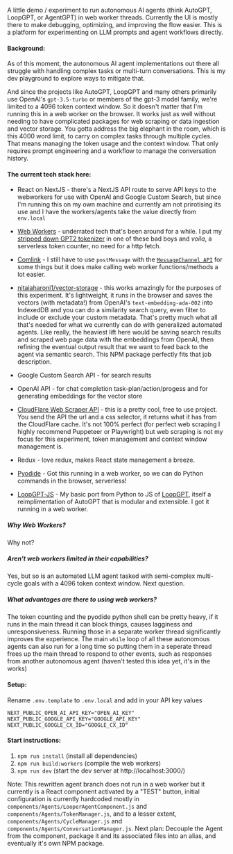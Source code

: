 A little demo / experiment to run autonomous AI agents (think AutoGPT, LoopGPT, or AgentGPT) in web worker threads. Currently the UI is mostly there to make debugging, optimizing, and improving the flow easier. This is a platform for experimenting on LLM prompts and agent workflows directly.

#### Background:

As of this moment, the autonomous AI agent implementations out there all struggle with handling complex tasks or multi-turn conversations. This is my dev playground to explore ways to mitigate that.

And since the projects like AutoGPT, LoopGPT and many others primarily use OpenAI's `gpt-3.5-turbo` or members of the gpt-3 model family, we're limited to a 4096 token context window. So it doesn't matter that I'm running this in a web worker on the browser. It works just as well without needing to have complicated packages for web scraping or data ingestion and vector storage. You gotta address the big elephant in the room, which is this 4000 word limit, to carry on complex tasks through multiple cycles. That means managing the token usage and the context window. That only requires prompt engineering and a workflow to manage the conversation history.

#### The current tech stack here:

- React on NextJS - there's a NextJS API route to serve API keys to the webworkers for use with OpenAI and Google Custom Search, but since I'm running this on my own machine and currently am not prirotising its use and I have the workers/agents take the value directly from `env.local`
- [Web Workers][web_workers] - underrated tech that's been around for a while. I put my [stripped down GPT2 tokenizer][gpt_tok] in one of these bad boys and _voila_, a serverless token counter, no need for a http fetch.
- [Comlink][comlink] - I still have to use `postMessage` with the [`MessageChannel API`](https://developer.mozilla.org/en-US/docs/Web/API/Channel_Messaging_API) for some things but it does make calling web worker functions/methods a lot easier.
- [nitaiaharoni1/vector-storage](https://github.com/nitaiaharoni1/vector-storage) - this works amazingly for the purposes of this experiment. It's lightweight, it runs in the browser and saves the vectors (with metadata!) from OpenAI's `text-embedding-ada-002` into IndexedDB and you can do a similarity search query, even filter to include or exclude your custom metadata. That's pretty much what all that's needed for what we currently can do with generalized automated agents. Like really, the heaviest lift here would be saving search results and scraped web page data with the embeddings from OpenAI, then refining the eventual output result that we want to feed back to the agent via semantic search. This NPM package perfectly fits that job description.
- Google Custom Search API - for search results
- OpenAI API - for chat completion task-plan/action/progess and for generating embeddings for the vector store
- [CloudFlare Web Scraper API][web_scraper_worker] - this is a pretty cool, free to use project. You send the API the url and a css selector, it returns what it has from the CloudFlare cache. It's not 100% perfect (for perfect web scraping I highly recommend Puppeteer or Playwright) but web scraping is not my focus for this experiment, token management and context window management is.
- Redux - love redux, makes React state management a breeze.
- [Pyodide][pyodide] - Got this running in a web worker, so we can do Python commands in the browser, serverless!

- [LoopGPT-JS](https://github.com/iskandarreza/loopgpt-js) - My basic port from Python to JS of [LoopGPT](https://github.com/farizrahman4u/loopgpt), itself a reimplimentation of AutoGPT that is modular and extensible. I got it running in a web worker.

[web_workers]: https://developer.mozilla.org/en-US/docs/Web/API/Web_Workers_API
[gpt_tok]: https://github.com/iskandarreza/gpt-tok
[web_scraper_worker]: https://workers.cloudflare.com/built-with/projects/web-scraper
[pyodide]: https://github.com/pyodide/pyodide
[comlink]: https://github.com/GoogleChromeLabs/comlink

##### Why Web Workers?

Why not?

##### Aren't web workers limited in their capabilities?

Yes, but so is an automated LLM agent tasked with semi-complex multi-cycle goals with a 4096 token context window. Next question.

##### What advantages are there to using web workers?

The token counting and the pyodide python shell can be pretty heavy, if it runs in the main thread it can block things, causes lagginess and unresponsiveness. Running those in a separate worker thread significantly improves the experience. The main `while` loop of all these autonomous agents can also run for a long time so putting them in a seperate thread frees up the main thread to respond to other events, such as responses from another autonomous agent (haven't tested this idea yet, it's in the works)

#### Setup:
Rename `.env.template` to `.env.local` and add in your API key values
```shell
NEXT_PUBLIC_OPEN_AI_API_KEY="OPEN_AI_KEY"
NEXT_PUBLIC_GOOGLE_API_KEY="GOOGLE_API_KEY"
NEXT_PUBLIC_GOOGLE_CX_ID="GOOGLE_CX_ID"
``` 

#### Start instructions:
1. `npm run install` (install all dependencies)
2. `npm run build:workers` (compile the web workers)
3. `npm run dev` (start the dev server at http://localhost:3000/)

Note: This rewritten agent branch does not run in a web worker but it currently is a React component activated by a "TEST" button, initial configuration is currently hardcoded mostly in `components/Agents/LooperAgentComponent.js` and `components/Agents/TokenManager.js`, and to a lesser extent, `components/Agents/CycleManager.js` and `components/Agents/ConversationManager.js`.
Next plan: Decouple the Agent from the component, package it and its associated files into an alias, and eventually it's own NPM package.
